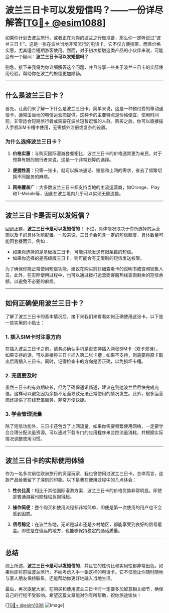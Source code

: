 # 波兰三日卡可以发短信吗？——一份详尽解答[[TG💪+ @esim1088](https://t.me/s/esim1088)]

如果你计划去波兰旅行，或者正在为你的波兰之行做准备，那么你一定听说过“波兰三日卡”。这是一张在波兰当地非常流行的电话卡，它不仅方便携带，而且价格实惠，尤其适合短期游客使用。然而，对于初次接触这类产品的小伙伴来说，可能会有一个疑问：**波兰三日卡可以发短信吗？**

别急，接下来我将为你详细解答这个问题，并且分享一些关于波兰三日卡的实际使用经验，帮助你在波兰的旅程更加顺畅。

---

## 什么是波兰三日卡？

首先，让我们来了解一下什么是波兰三日卡。简单来说，这是一种预付费的移动通信卡，通常由当地的电信运营商提供。这种卡的主要特点是价格便宜、使用时间短，非常适合短期旅行者或需要在波兰短暂逗留的人群。购买之后，你可以直接插入手机SIM卡槽中使用，无需额外注册或复杂的设置。

### 为什么选择波兰三日卡？

1. **价格实惠**：与购买国际漫游套餐相比，波兰三日卡的价格通常更为亲民。对于预算有限的旅行者来说，这是一个非常划算的选择。
   
2. **便捷性高**：只需一张卡，就可以解决通话、短信和上网的需求，省去了频繁切换不同服务的麻烦。

3. **网络覆盖广**：大多数波兰三日卡都支持当地的主流运营商，如Orange、Play和T-Mobile等，因此在波兰境内几乎可以实现无缝连接。

---

## 波兰三日卡是否可以发短信？

回到正题，**波兰三日卡是可以发短信的！** 不过，具体情况取决于你所选择的运营商以及卡的具体功能配置。一般来说，三日卡会包含一定的短信额度，具体数量可能因套餐而异。例如：

- 如果你选择的是基础版三日卡，可能只能发送有限条数的短信。
- 如果你选择的是高级版三日卡，则可能会有无限制的短信发送权限。

为了确保你能正常使用短信功能，建议在购买前仔细查看卡的说明书或咨询销售人员。此外，在实际使用过程中，也可以通过拨打运营商客服热线查询剩余的短信余额，以避免不必要的麻烦。

---

## 如何正确使用波兰三日卡？

了解了波兰三日卡的基本情况后，接下来我们来看看如何正确使用这张卡。以下是一些实用的小贴士：

### 1. 插入SIM卡时注意方向

在插入波兰三日卡之前，请务必确认手机是否支持插入两张SIM卡（双卡双待）。如果支持的话，可以直接将三日卡插入第二张卡槽；如果不支持，则需要将原卡取出后再插入三日卡。同时，记得检查卡的方向是否正确，以免损坏卡槽。

### 2. 充值要及时

虽然三日卡的有效期较长，但为了确保通讯畅通，建议在到达波兰后尽快完成充值。这样可以避免因为余额不足而导致无法正常使用的情况发生。此外，很多运营商还提供了在线充值服务，非常方便快捷。

### 3. 学会管理流量

除了短信功能外，三日卡还包含了上网流量。如果你需要频繁使用网络，一定要学会合理分配流量资源。可以通过下载专门的应用程序来监控流量消耗，并根据实际情况调整使用习惯。

---

## 波兰三日卡的实际使用体验

作为一名多次前往欧洲旅行的资深玩家，我也曾使用过波兰三日卡。总体而言，这款产品给我留下了深刻的印象。以下是我在使用过程中的几点体会：

1. **性价比高**：相比于其他国际漫游方案，波兰三日卡的价格优势非常明显。即使是普通游客也能轻松负担得起。

2. **操作简便**：整个购买和使用流程都非常简单，即便是第一次使用的用户也不会感到困惑。

3. **信号稳定**：在波兰各地，无论是城市还是乡村地区，都能享受到良好的信号覆盖。即使是在偏远的地方，也能够保持稳定的通话质量。

---

## 总结

综上所述，**波兰三日卡是可以发短信的**，并且它的性价比和实用性都非常出色。如果你即将前往波兰旅行，不妨考虑入手一张这样的电话卡。它不仅能让你随时随地与家人朋友保持联系，还能帮助你更好地融入当地生活。

最后，再次提醒大家，在购买和使用波兰三日卡时一定要多加留意相关细节，确保自己的行程不受影响。希望这篇文章能对你有所帮助，祝你旅途愉快！

[[TG💪+ @esim1088](https://t.me/s/esim1088) ![Image](https://i.postimg.cc/4NQfJmqS/Snipaste-2025-05-13-00-14-12.png)]